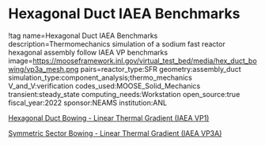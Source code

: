 # Hexagonal Duct IAEA Benchmarks

!tag name=Hexagonal Duct IAEA Benchmarks
    description=Thermomechanics simulation of a sodium fast reactor hexagonal assembly follow IAEA VP benchmarks
    image=https://mooseframework.inl.gov/virtual_test_bed/media/hex_duct_bowing/vp3a_mesh.png
    pairs=reactor_type:SFR
          geometry:assembly_duct
          simulation_type:component_analysis;thermo_mechanics
          V_and_V:verification
          codes_used:MOOSE_Solid_Mechanics
          transient:steady_state
          computing_needs:Workstation
          open_source:true
          fiscal_year:2022
          sponsor:NEAMS
          institution:ANL

[Hexagonal Duct Bowing - Linear Thermal Gradient (IAEA VP1)](/hex_duct_linear.md)

[Symmetric Sector Bowing - Linear Thermal Gradient (IAEA VP3A)](/iaea_vp3a_symmetric_sector.md)
